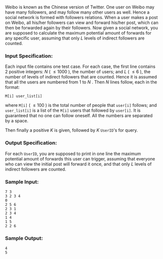 <!-- Title
Forwards on Weibo (30)
-->
Weibo is known as the Chinese version of Twitter. One user on Weibo may have
many followers, and may follow many other users as well. Hence a social
network is formed with followers relations. When a user makes a post on Weibo,
all his/her followers can view and forward his/her post, which can then be
forwarded again by their followers. Now given a social network, you are
supposed to calculate the maximum potential amount of forwards for any
specific user, assuming that only $L$ levels of indirect followers are
counted.

### Input Specification:

Each input file contains one test case. For each case, the first line contains
2 positive integers: $N$ ( $\le 1000$ ), the number of users; and $L$ ( $\le
6$ ), the number of levels of indirect followers that are counted. Hence it is
assumed that all the users are numbered from 1 to $N$ . Then $N$ lines follow,
each in the format:

    
    
    M[i] user_list[i]
    

where `M[i]` ( $\le 100$ ) is the total number of people that `user[i]`
follows; and `user_list[i]` is a list of the `M[i]` users that followed by
`user[i]`. It is guaranteed that no one can follow oneself. All the numbers
are separated by a space.

Then finally a positive $K$ is given, followed by $K$ `UserID`'s for query.

### Output Specification:

For each `UserID`, you are supposed to print in one line the maximum potential
amount of forwards this user can trigger, assuming that everyone who can view
the initial post will forward it once, and that only $L$ levels of indirect
followers are counted.

### Sample Input:

    
    
    7 3
    3 2 3 4
    0
    2 5 6
    2 3 1
    2 3 4
    1 4
    1 5
    2 2 6
    

### Sample Output:

    
    
    4
    5
    

